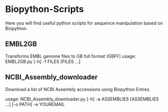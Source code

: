 # Biopython-Scripts
Here you will find useful python scripts for sequence manipulation based on Biopython.
## EMBL2GB
Transforms EMBL genome files to GB full format (GBFF)
usage: EMBL2GB.py [-h] -f FILES [FILES ...]

## NCBI_Assembly_downloader
Download a list of NCBI Assembly accessions using Biopython Entrez.

usage: NCBI_Assembly_downloader.py [-h] -a ASSEMBLIES [ASSEMBLIES ...]
                                   [-o PATH] -e YOUREMAIL
                                   

